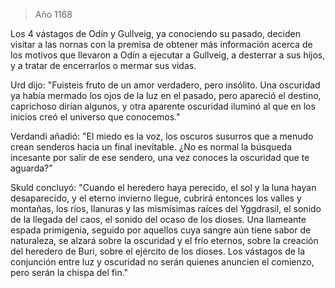 > Año 1168

Los 4 vástagos de Odín y Gullveig, ya conociendo su pasado, deciden visitar a las nornas con la premisa de obtener más información acerca de los motivos que llevaron a Odín a ejecutar a Gullveig, a desterrar a sus hijos, y a tratar de encerrarlos o mermar sus vidas.

Urd dijo: 
"Fuisteis fruto de un amor verdadero, pero insólito. Una oscuridad ya había mermado los ojos de la luz en el pasado, pero apareció el destino, caprichoso dirían algunos, y otra aparente oscuridad iluminó al que en los inicios creó el universo que conocemos."

Verdandi añadió:
"El miedo es la voz, los oscuros susurros que a menudo crean senderos hacia un final inevitable. ¿No es normal la búsqueda incesante por salir de ese sendero, una vez conoces la oscuridad que te aguarda?"

Skuld concluyó:
"Cuando el heredero haya perecido, el sol y la luna hayan desaparecido, y el eterno invierno llegue, cubrirá entonces los valles y montañas, los ríos, llanuras y las mismísimas raíces del Yggdrasil, el sonido de la llegada del caos, el sonido del ocaso de los dioses. Una llameante espada primigenia, seguido por aquellos cuya sangre aún tiene sabor de naturaleza, se alzará sobre la oscuridad y el frío eternos, sobre la creación del heredero de Buri, sobre el ejército de los dioses. Los vástagos de la conjunción entre luz y oscuridad no serán quienes anuncien el comienzo, pero serán la chispa del fin."